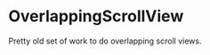 OverlappingScrollView
=====================

Pretty old set of work to do overlapping scroll views. 
